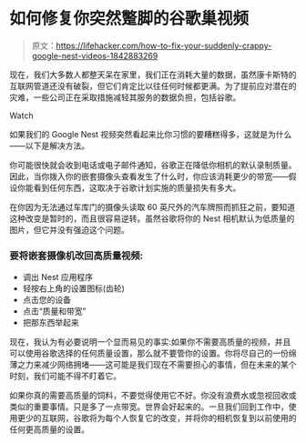# 如何修复你突然蹩脚的谷歌巢视频

> 原文：<https://lifehacker.com/how-to-fix-your-suddenly-crappy-google-nest-videos-1842883269>

现在，我们大多数人都整天呆在家里，我们正在消耗大量的数据，虽然康卡斯特的互联网管道还没有破裂，但它们肯定比以往任何时候都更满。为了提前应对潜在的灾难，一些公司正在采取措施减轻其服务的数据负担，包括谷歌。

Watch

如果我们的 Google Nest 视频突然看起来比你习惯的要糟糕得多，这就是为什么——以下是解决方法。

你可能很快就会收到电话或电子邮件通知，谷歌正在降低你相机的默认录制质量。因此，当你拨入你的嵌套摄像头查看发生了什么时，你应该消耗更少的带宽——假设你能看到任何东西，这取决于谷歌计划实施的质量损失有多大。

在你因为无法通过车库门的摄像头读取 60 英尺外的汽车牌照而抓狂之前，要知道这种改变是暂时的，而且很容易逆转。虽然谷歌将你的 Nest 相机默认为低质量的图片，但它并没有强迫这个问题。

### 要将嵌套摄像机改回高质量视频:

*   调出 Nest 应用程序
*   轻按右上角的设置图标(齿轮)
*   点击您的设备
*   点击“质量和带宽”
*   把那东西举起来

现在，我认为有必要说明一个显而易见的事实:如果你不需要高质量的视频，并且可以使用谷歌选择的任何质量设置，那么就不要管你的设置。你将尽自己的一份绵薄之力来减少网络拥堵——这可能是我们现在不需要担心的事情，但在未来的某个时刻，我们可能不得不盯着它。

如果你真的需要高质量的饲料，不要觉得使用它不好。你没有浪费水或忽视回收或类似的重要事情。只是多了一点带宽。世界会好起来的。一旦我们回到工作中，使用更少的互联网，谷歌将为每个人恢复它的改变，并将你的相机恢复到以前使用的任何更高质量的设置。